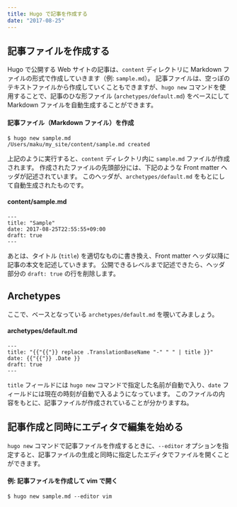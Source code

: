 ```yaml
---
title: Hugo で記事を作成する
date: "2017-08-25"
---
```


記事ファイルを作成する
----

Hugo で公開する Web サイトの記事は、`content` ディレクトリに Markdown ファイルの形式で作成していきます（例: `sample.md`）。
記事ファイルは、空っぽのテキストファイルから作成していくこともできますが、`hugo new` コマンドを使用することで、記事のひな形ファイル (`archetypes/default.md`) をベースにして Markdown ファイルを自動生成することができます。


#### 記事ファイル（Markdown ファイル）を作成

~~~
$ hugo new sample.md
/Users/maku/my_site/content/sample.md created
~~~

上記のように実行すると、`content` ディレクトリ内に `sample.md` ファイルが作成されます。
作成されたファイルの先頭部分には、下記のような Front matter ヘッダが記述されています。
このヘッダが、`archetypes/default.md` をもとにして自動生成されたものです。

#### content/sample.md

~~~
---
title: "Sample"
date: 2017-08-25T22:55:55+09:00
draft: true
---
~~~

あとは、タイトル (`title`) を適切なものに書き換え、Front matter ヘッダ以降に記事の本文を記述していきます。
公開できるレベルまで記述できたら、ヘッダ部分の `draft: true` の行を削除します。


Archetypes
----

ここで、ベースとなっている `archetypes/default.md` を覗いてみましょう。

#### archetypes/default.md

~~~
---
title: "{{"{{"}} replace .TranslationBaseName "-" " " | title }}"
date: {{"{{"}} .Date }}
draft: true
---
~~~

`title` フィールドには `hugo new` コマンドで指定した名前が自動で入り、`date` フィールドには現在の時刻が自動で入るようになっています。
このファイルの内容をもとに、記事ファイルが作成されていることが分かりますね。


記事作成と同時にエディタで編集を始める
----

`hugo new` コマンドで記事ファイルを作成するときに、`--editor` オプションを指定すると、記事ファイルの生成と同時に指定したエディタでファイルを開くことができます。

#### 例: 記事ファイルを作成して vim で開く

~~~
$ hugo new sample.md --editor vim
~~~

